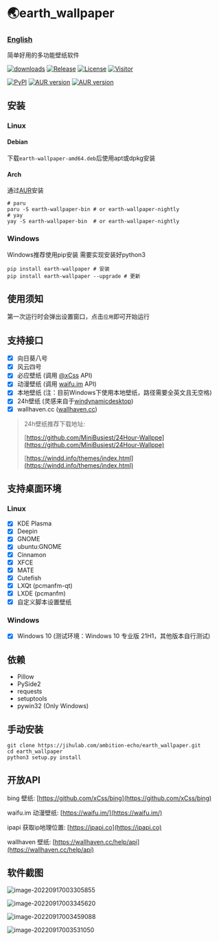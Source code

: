 # 🌏earth_wallpaper

### [English](https://github.com/ambition-echo/earth_wallpaper/blob/main/doc/README.md)

简单好用的多功能壁纸软件

[![downloads](https://img.shields.io/github/downloads/ambition-echo/earth_wallpaper/total)](https://github.com/ambition-echo/earth_wallpaper/releases)
[![Release](https://img.shields.io/github/v/release/ambition-echo/earth_wallpaper)](https://github.com/ambition-echo/earth_wallpaper/releases)
[![License](https://img.shields.io/github/license/ambition-echo/earth_wallpaper)](https://github.com/ambition-echo/earth_wallpaper/blob/main/LICENSE)
[![Visitor](https://visitor-badge.glitch.me/badge?page_id=ambition-echo.earth_wallpaper)](https://github.com/ambition-echo/earth_wallpaper)

[![PyPI](https://img.shields.io/pypi/v/earth-wallpaper?logo=python)](https://pypi.org/project/earth-wallpaper/)
[![AUR version](https://img.shields.io/aur/version/earth-wallpaper-bin?label=earth-wallpaper-bin&logo=archlinux)](https://aur.archlinux.org/packages/earth-wallpaper-bin)
[![AUR version](https://img.shields.io/aur/version/earth-wallpaper-nightly?label=earth-wallpaper-nightly&logo=archlinux)](https://aur.archlinux.org/packages/earth-wallpaper-nightly)

## 安装

### Linux

#### Debian

下载`earth-wallpaper-amd64.deb`后使用apt或dpkg安装

#### Arch

通过[AUR](https://aur.archlinux.org/packages?O=0&K=earth-wallpaper-)安装

```shell
# paru
paru -S earth-wallpaper-bin # or earth-wallpaper-nightly
# yay
yay -S earth-wallpaper-bin  # or earth-wallpaper-nightly
```

### Windows

Windows推荐使用pip安装
需要实现安装好python3

```shell
pip install earth-wallpaper # 安装
pip install earth-wallpaper --upgrade # 更新
```

## 使用须知

第一次运行时会弹出设置窗口，点击```应用```即可开始运行

## 支持接口

- [x] 向日葵八号
- [x] 风云四号
- [x] 必应壁纸 (调用 [@xCss](https://github.com/xCss/bing) API)
- [x] 动漫壁纸 (调用 [waifu.im](https://waifu.im/) API)
- [x] 本地壁纸 (注：目前Windows下使用本地壁纸，路径需要全英文且无空格)
- [x] 24h壁纸 (灵感来自于[windynamicdesktop](https://github.com/t1m0thyj/windynamicdesktop))
- [x] wallhaven.cc ([wallhaven.cc](https://wallhaven.cc))

> 24h壁纸推荐下载地址:
>
> [https://github.com/MiniBusiest/24Hour-Wallppe](https://github.com/MiniBusiest/24Hour-Wallppe)
>
> [https://windd.info/themes/index.html](https://windd.info/themes/index.html)

## 支持桌面环境

### Linux

- [x] KDE Plasma
- [x] Deepin
- [x] GNOME
- [x] ubuntu:GNOME
- [x] Cinnamon
- [x] XFCE
- [x] MATE
- [x] Cutefish
- [x] LXQt (pcmanfm-qt)
- [x] LXDE (pcmanfm)
- [x] 自定义脚本设置壁纸

### Windows

- [x] Windows 10 (测试环境：Windows 10 专业版 21H1，其他版本自行测试)

## 依赖

- Pillow
- PySide2
- requests
- setuptools
- pywin32 (Only Windows)

## 手动安装

```shell
git clone https://jihulab.com/ambition-echo/earth_wallpaper.git
cd earth_wallpaper
python3 setup.py install
```

## 开放API

bing 壁纸: [https://github.com/xCss/bing](https://github.com/xCss/bing)

waifu.im 动漫壁纸: [https://waifu.im/](https://waifu.im/)

ipapi 获取ip地理位置: [https://ipapi.co](https://ipapi.co)

wallhaven 壁纸: [https://wallhaven.cc/help/api](https://wallhaven.cc/help/api)

## 软件截图

![image-20220917003305855](https://jihulab.com/ambition-echo/img_bed/-/raw/main/img/image-20220917003305855.png)

![image-20220917003345620](https://jihulab.com/ambition-echo/img_bed/-/raw/main/img/image-20220917003345620.png)

![image-20220917003459088](https://jihulab.com/ambition-echo/img_bed/-/raw/main/img/image-20220917003459088.png)

![image-20220917003531050](https://jihulab.com/ambition-echo/img_bed/-/raw/main/img/image-20220917003531050.png)
